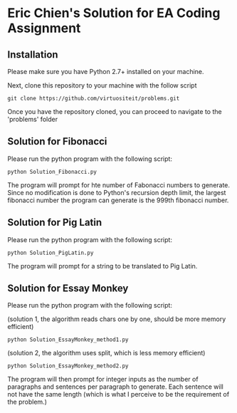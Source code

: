 # Eric Chien's Solution for EA Coding Assignment 

## Installation

Please make sure you have Python 2.7+ installed on your machine.

Next, clone this repository to your machine with the follow script

```
git clone https://github.com/virtuositeit/problems.git
```

Once you have the repository cloned, you can proceed to navigate to the 'problems' folder


## Solution for Fibonacci

Please run the python program with the following script:

```
python Solution_Fibonacci.py
```

The program will prompt for hte number of Fabonacci numbers to generate. Since no modification is done to Python's recursion depth limit, the largest fibonacci number the program can generate is the 999th fibonacci number.


## Solution for Pig Latin

Please run the python program with the following script:

```
python Solution_PigLatin.py
```

The program will prompt for a string to be translated to Pig Latin.


## Solution for Essay Monkey

Please run the python program with the following script:

(solution 1, the algorithm reads chars one by one, should be more memory efficient)
```
python Solution_EssayMonkey_method1.py
```

(solution 2, the algorithm uses split, which is less memory efficient)
```
python Solution_EssayMonkey_method2.py
```

The program will then prompt for integer inputs as the number of paragraphs and sentences per paragraph to generate. Each sentence will not have the same length (which is what I perceive to be the requirement of the problem.)
